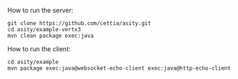 How to run the server:

```shell
git clone https://github.com/cettia/asity.git
cd asity/example-vertx3
mvn clean package exec:java
```

How to run the client:

```shell
cd asity/example
mvn package exec:java@websocket-echo-client exec:java@http-echo-client
```